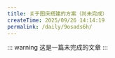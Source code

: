 ```yaml
---
title: 关于图床搭建的方案（尚未完成）
createTime: 2025/09/26 14:14:19
permalink: /daily/9osads6h/
---
```

::: warning
这是一篇未完成的文章
:::